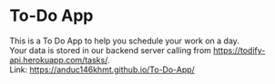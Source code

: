 # To-Do App
This is a To Do App to help you schedule your work on a day.
<br/>
Your data is stored in our backend server calling from https://todify-api.herokuapp.com/tasks/.
<br/>
Link: https://anduc146khmt.github.io/To-Do-App/

